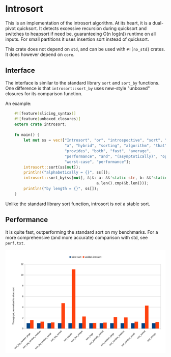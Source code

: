 # Introsort #
This is an implementation of the introsort algorithm.
At its heart, it is a dual-pivot quicksort.
It detects excessive recursion during quicksort and switches to heapsort if need be, guaranteeing O(n log(n)) runtime on all inputs.
For small partitions it uses insertion sort instead of quicksort.

This crate does not depend on `std`, and can be used with `#![no_std]` crates.
It does however depend on `core`.

## Interface ##
The interface is similar to the standard library `sort` and `sort_by` functions.
One difference is that `introsort::sort_by` uses new-style "unboxed" closures for its comparison function.

An example:
```rust
    #![feature(slicing_syntax)]
    #![feature(unboxed_closures)]
    extern crate introsort;

    fn main() {
        let mut ss = vec!["Introsort", "or", "introspective", "sort", "is",
                          "a", "hybrid", "sorting", "algorithm", "that",
                          "provides", "both", "fast", "average",
                          "performance", "and", "(asymptotically)", "optimal",
                          "worst-case", "performance"];
        introsort::sort(ss[mut]);
        println!("alphabetically = {}", ss[]);
        introsort::sort_by(ss[mut], &|&: a: &&'static str, b: &&'static str|
                                        a.len().cmp(&b.len()));
        println!("by length = {}", ss[]);
    }
```

Unlike the standard library sort function, introsort is _not_ a stable sort.

## Performance ##
It is quite fast, outperforming the standard sort on my benchmarks.
For a more comprehensive (and more accurate) comparison with std,
see `perf.txt`.

![Benchmark results](perf.png)
